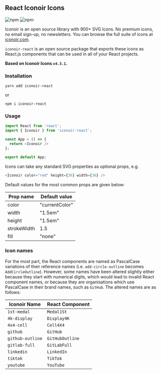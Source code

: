 ## React Iconoir Icons

![npm](https://img.shields.io/npm/v/iconoir-react?style=flat-square)
![npm](https://img.shields.io/npm/l/iconoir-react?style=flat-square)

Iconoir is an open source library with 900+ SVG Icons. No premium icons, no email sign-up, no newsletters. You can browse the full suite of icons at [iconoir.com](https://iconoir.com/).

`iconoir-react` is an open source package that exports these icons as React.js components that can be used in all of your React projects.

**Based on Iconoir Icons ```v4.3.1```.**

### Installation

```
yarn add iconoir-react
```
or
```
npm i iconoir-react
```

### Usage

```javascript
import React from 'react';
import { Iconoir } from 'iconoir-react';

const App = () => {
  return <Iconoir />
};

export default App;
```

Icons can take any standard SVG properties as optional props, e.g.
```javascript
<Iconoir color="red" height={36} width={36} />
```
Default values for the most common props are given below:

| Prop name   | Default value  |
|-------------|----------------|
| color       | "currentColor" |
| width       | "1.5em"        |
| height      | "1.5em"        |
| strokeWidth | 1.5            |
| fill        | "none"         |


### Icon names

For the most part, the React components are named as PascalCase variations of their reference names (i.e. `add-circle-outline` becomes `AddCircleOutline`). However, some names have been altered slightly either because they start with numerical digits, which would lead to invalid React component names, or because they are organisations which use PascalCase in their brand names, such as `GitHub`. The altered names are as follows:

| Iconoir Name     | React Component |
|------------------|-----------------|
| `1st-medal`      | `Medal1St`      |
| `4k-display`     | `Display4K`     |
| `4x4-cell`       | `Cell4X4`       |
| `github`         | `GitHub`        |
| `github-outline` | `GitHubOutline` |
| `gitlab-full`    | `GitLabFull`    |
| `linkedin`       | `LinkedIn`      |
| `tiktok`         | `TikTok`        |
| `youtube`        | `YouTube`       |
